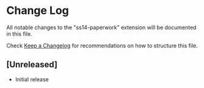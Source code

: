 # Change Log

All notable changes to the "ss14-paperwork" extension will be documented in this file.

Check [Keep a Changelog](http://keepachangelog.com/) for recommendations on how to structure this file.

## [Unreleased]

- Initial release